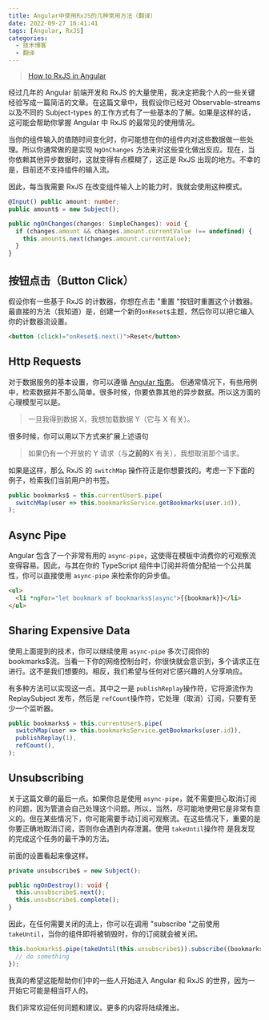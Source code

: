 ```yaml
---
title: Angular中使用RxJS的几种常用方法（翻译）
date: 2022-09-27 16:41:41
tags: [Angular, RxJS]
categories:
  - 技术博客
  - 翻译
---
```


> [How to RxJS in Angular](https://www.matthiasmeier.io/blog/how-to-rxjs-in-angular/)

经过几年的 Angular 前端开发和 RxJS 的大量使用，我决定把我个人的一些关键经验写成一篇简洁的文章。在这篇文章中，我假设你已经对 Observable-streams 以及不同的 Subject-types 的工作方式有了一些基本的了解。如果是这样的话，这可能会帮助你掌握 Angular 中 RxJS 的最常见的使用情况。

<!--more-->

当你的组件输入的值随时间变化时，你可能想在你的组件内对这些数据做一些处理。所以你通常做的是实现 `NgOnChanges` 方法来对这些变化做出反应。现在，当你依赖其他异步数据时，这就变得有点模糊了，这正是 RxJS 出现的地方。不幸的是，目前还不支持组件的输入流。

因此，每当我需要 RxJS 在改变组件输入上的能力时，我就会使用这种模式。

```ts
@Input() public amount: number;
public amount$ = new Subject();

public ngOnChanges(changes: SimpleChanges): void {
  if (changes.amount && changes.amount.currentValue !== undefined) {
    this.amount$.next(changes.amount.currentValue);
  }
}
```

## 按钮点击（Button Click）

假设你有一些基于 RxJS 的计数器，你想在点击 "重置 "按钮时重置这个计数器。最直接的方法（我知道）是，创建一个新的`onReset$`主题，然后你可以把它编入你的计数器流设置。

```html
<button (click)="onReset$.next()">Reset</button>
```

## Http Requests

对于数据服务的基本设置，你可以遵循 [Angular 指南](https://angular.io/guide/http)。
但通常情况下，有些用例中，检索数据并不那么简单。很多时候，你要依靠其他的异步数据。所以这方面的心理模型可以是。

> 一旦我得到数据 X，我想加载数据 Y（它与 X 有关）。

很多时候，你可以用以下方式来扩展上述语句

> 如果仍有一个开放的 Y 请求（与**之前的**X 有关），我想取消那个请求。

如果是这样，那么 RxJS 的 `switchMap` 操作符正是你想要找的。考虑一下下面的例子，检索我们当前用户的书签。

```ts
public bookmarks$ = this.currentUser$.pipe(
  switchMap(user => this.bookmarksService.getBookmarks(user.id)),
);
```

## Async Pipe

Angular 包含了一个非常有用的 `async-pipe`，这使得在模板中消费你的可观察流变得容易。因此，与其在你的 TypeScript 组件中订阅并将值分配给一个公共属性，你可以直接使用 `async-pipe` 来检索你的异步值。

```html
<ul>
  <li *ngFor="let bookmark of bookmarks$|async">{{bookmark}}</li>
</ul>
```

## Sharing Expensive Data

使用上面提到的技术，你可以继续使用 `async-pipe` 多次订阅你的 bookmarks$流。当看一下你的网络控制台时，你很快就会意识到，多个请求正在进行。这不是我们想要的。相反，我们希望与任何对它感兴趣的人分享响应。

有多种方法可以实现这一点。其中之一是 `publishReplay`操作符，它将源流作为 ReplaySubject 发布，然后是 `refCount`操作符，它处理（取消）订阅，只要有至少一个监听器。

```ts
public bookmarks$ = this.currentUser$.pipe(
  switchMap(user => this.bookmarksService.getBookmarks(user.id)),
  publishReplay(1),
  refCount(),
);
```

## Unsubscribing

关于这篇文章的最后一点。如果你总是使用 `async-pipe`，就不需要担心取消订阅的问题，因为管道会自己处理这个问题。所以，当然，尽可能地使用它是非常有意义的。但在某些情况下，你可能需要手动订阅可观察流。在这些情况下，重要的是你要正确地取消订阅，否则你会遇到内存泄漏。使用 `takeUntil`操作符 是我发现的完成这个任务的最干净的方法。

前面的设置看起来像这样。

```ts
private unsubscribe$ = new Subject();

public ngOnDestroy(): void {
  this.unsubscribe$.next();
  this.unsubscribe$.complete();
}
```

因此，在任何需要关闭的流上，你可以在调用 "subscribe "之前使用 `takeUntil`，当你的组件即将被销毁时，你的订阅就会被关闭。

```ts
this.bookmarks$.pipe(takeUntil(this.unsubscribe$)).subscribe((bookmarks) => {
  // do something
});
```

我真的希望这能帮助你们中的一些人开始进入 Angular 和 RxJS 的世界，因为一开始它可能是相当吓人的。

我们非常欢迎任何问题和建议。更多的内容将陆续推出。
